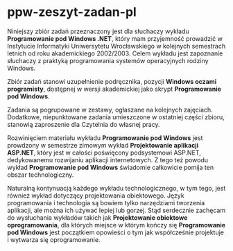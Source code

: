 # ppw-zeszyt-zadan-pl

Niniejszy zbiór zadań przeznaczony jest dla słuchaczy wykładu
**Programowanie pod Windows .NET**, który mam przyjemność prowadzić 
w Instytucie Informatyki Uniwersytetu Wrocławskiego w kolejnych semestrach letnich
od roku akademickiego 2002/2003.
Celem wykładu jest zapoznanie słuchaczy z praktyką programowania systemów operacyjnych rodziny Windows.

Zbiór zadań stanowi uzupełnienie podręcznika,
pozycji **Windows oczami programisty**, 
dostępnej w wersji akademickiej jako skrypt **Programowanie pod Windows**.

Zadania są pogrupowane w zestawy, ogłaszane na kolejnych zajęciach. Dodatkowe, niepunktowane zadania umieszczone 
w ostatniej części zbioru, stanowią zaproszenie dla Czytelnia do własnej pracy.

Rozwinięciem materiału wykładu **Programowanie pod Windows** jest prowdzony w semestrze zimowym
wykład **Projektowanie aplikacji ASP.NET**, który jest 
w całości poświęcony podsystemowi ASP.NET, dedykowanemu rozwijaniu aplikacji internetowych. 
Z tego też powodu wykład 
**Programowanie pod Windows** świadomie całkowicie pomija ten obszar technologiczny.

Naturalną kontynuacją każdego wykładu technologicznego, w tym tego, jest również wykład dotyczący projektowania obiektowego. Język programowania i technologia są
bowiem tylko narzędziami tworzenia aplikacji, ale można ich używać lepiej lub gorzej. 
Stąd serdecznie zachęcam do wysłuchania wykładów takich jak **Projektowanie obiektowe oprogramowania**, dla których miejsce w którym kończy się **Programowanie pod Windows** jest 
początkiem opowieści o tym jak współcześnie projektuje i wytwarza się oprogramowanie.